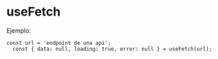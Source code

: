 # useFetch

Ejemplo:
```
const url = 'endpoint de una api';
  const { data: null, loading: true, error: null } = useFetch(url);
```